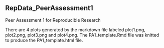 ## RepData_PeerAssessment1
Peer Assessment 1 for Reproducible Research

There are 4 plots generated by the markdown file labeled plot1.png, plot2.png, plot3.png and plot4.png.
The PA1_template.Rmd file was knitted to produce the PA1_template.html file.
